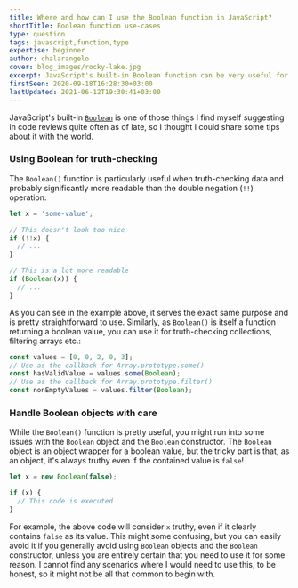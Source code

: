 ```yaml
---
title: Where and how can I use the Boolean function in JavaScript?
shortTitle: Boolean function use-cases
type: question
tags: javascript,function,type
expertise: beginner
author: chalarangelo
cover: blog_images/rocky-lake.jpg
excerpt: JavaScript's built-in Boolean function can be very useful for truth-checking data among other things. Learn how to use it and level up your code today.
firstSeen: 2020-09-18T16:28:30+03:00
lastUpdated: 2021-06-12T19:30:41+03:00
---
```


JavaScript's built-in [`Boolean`](https://developer.mozilla.org/en-US/docs/Web/JavaScript/Reference/Global_Objects/Boolean) is one of those things I find myself suggesting in code reviews quite often as of late, so I thought I could share some tips about it with the world.

### Using Boolean for truth-checking

The `Boolean()` function is particularly useful when truth-checking data and probably significantly more readable than the double negation (`!!`) operation:

```js
let x = 'some-value';

// This doesn't look too nice
if (!!x) {
  // ...
}

// This is a lot more readable
if (Boolean(x)) {
  // ...
}
```

As you can see in the example above, it serves the exact same purpose and is pretty straightforward to use. Similarly, as `Boolean()` is itself a function returning a boolean value, you can use it for truth-checking collections, filtering arrays etc.:

```js
const values = [0, 0, 2, 0, 3];
// Use as the callback for Array.prototype.some()
const hasValidValue = values.some(Boolean);
// Use as the callback for Array.prototype.filter()
const nonEmptyValues = values.filter(Boolean);
```

### Handle Boolean objects with care

While the `Boolean()` function is pretty useful, you might run into some issues with the `Boolean` object and the `Boolean` constructor. The `Boolean` object is an object wrapper for a boolean value, but the tricky part is that, as an object, it's always truthy even if the contained value is `false`!

```js
let x = new Boolean(false);

if (x) {
  // This code is executed
}
```

For example, the above code will consider `x` truthy, even if it clearly contains `false` as its value. This might some confusing, but you can easily avoid it if you generally avoid using `Boolean` objects and the `Boolean` constructor, unless you are entirely certain that you need to use it for some reason. I cannot find any scenarios where I would need to use this, to be honest, so it might not be all that common to begin with.
